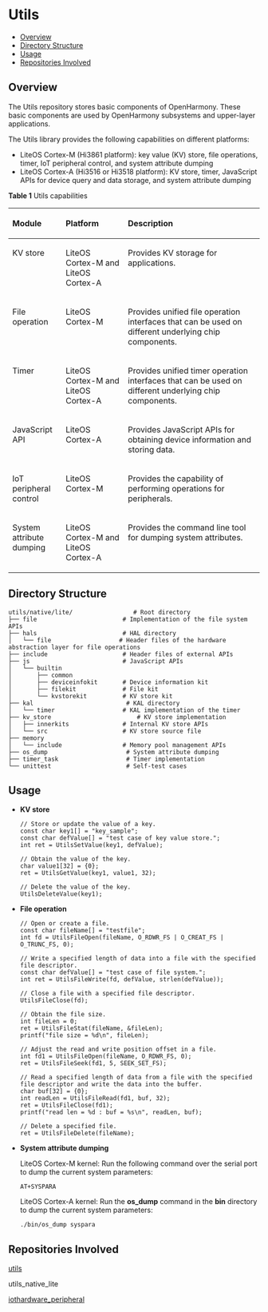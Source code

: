 # Utils<a name="EN-US_TOPIC_0000001121139825"></a>

-   [Overview](#section62661387114)
-   [Directory Structure](#section1464106163817)
-   [Usage](#section25021123178)
-   [Repositories Involved](#section4571352889)

## Overview<a name="section62661387114"></a>

The Utils repository stores basic components of OpenHarmony. These basic components are used by OpenHarmony subsystems and upper-layer applications.

The Utils library provides the following capabilities on different platforms:

-   LiteOS Cortex-M \(Hi3861 platform\): key value \(KV\) store, file operations, timer, IoT peripheral control, and system attribute dumping
-   LiteOS Cortex-A \(Hi3516 or Hi3518 platform\): KV store, timer, JavaScript APIs for device query and data storage, and system attribute dumping

**Table  1**  Utils capabilities

<a name="en-us_topic_0000001052623010_table206292206282"></a>
<table><thead align="left"><tr id="en-us_topic_0000001052623010_row8629020112819"><th class="cellrowborder" valign="top" width="21.22%" id="mcps1.2.4.1.1"><p id="en-us_topic_0000001052623010_p66291220192816"><a name="en-us_topic_0000001052623010_p66291220192816"></a><a name="en-us_topic_0000001052623010_p66291220192816"></a>Module</p>
</th>
<th class="cellrowborder" valign="top" width="24.77%" id="mcps1.2.4.1.2"><p id="en-us_topic_0000001052623010_p3629122014289"><a name="en-us_topic_0000001052623010_p3629122014289"></a><a name="en-us_topic_0000001052623010_p3629122014289"></a>Platform</p>
</th>
<th class="cellrowborder" valign="top" width="54.010000000000005%" id="mcps1.2.4.1.3"><p id="en-us_topic_0000001052623010_p206298206288"><a name="en-us_topic_0000001052623010_p206298206288"></a><a name="en-us_topic_0000001052623010_p206298206288"></a>Description</p>
</th>
</tr>
</thead>
<tbody><tr id="en-us_topic_0000001052623010_row1162992082812"><td class="cellrowborder" valign="top" width="21.22%" headers="mcps1.2.4.1.1 "><p id="en-us_topic_0000001052623010_p136291920192814"><a name="en-us_topic_0000001052623010_p136291920192814"></a><a name="en-us_topic_0000001052623010_p136291920192814"></a>KV store</p>
</td>
<td class="cellrowborder" valign="top" width="24.77%" headers="mcps1.2.4.1.2 "><p id="en-us_topic_0000001052623010_p5629112019284"><a name="en-us_topic_0000001052623010_p5629112019284"></a><a name="en-us_topic_0000001052623010_p5629112019284"></a>LiteOS Cortex-M and LiteOS Cortex-A</p>
</td>
<td class="cellrowborder" valign="top" width="54.010000000000005%" headers="mcps1.2.4.1.3 "><p id="en-us_topic_0000001052623010_p3630112072811"><a name="en-us_topic_0000001052623010_p3630112072811"></a><a name="en-us_topic_0000001052623010_p3630112072811"></a>Provides KV storage for applications.</p>
</td>
</tr>
<tr id="en-us_topic_0000001052623010_row116301920152816"><td class="cellrowborder" valign="top" width="21.22%" headers="mcps1.2.4.1.1 "><p id="en-us_topic_0000001052623010_p96300207286"><a name="en-us_topic_0000001052623010_p96300207286"></a><a name="en-us_topic_0000001052623010_p96300207286"></a>File operation</p>
</td>
<td class="cellrowborder" valign="top" width="24.77%" headers="mcps1.2.4.1.2 "><p id="en-us_topic_0000001052623010_p1463032012281"><a name="en-us_topic_0000001052623010_p1463032012281"></a><a name="en-us_topic_0000001052623010_p1463032012281"></a>LiteOS Cortex-M</p>
</td>
<td class="cellrowborder" valign="top" width="54.010000000000005%" headers="mcps1.2.4.1.3 "><p id="en-us_topic_0000001052623010_p163042052810"><a name="en-us_topic_0000001052623010_p163042052810"></a><a name="en-us_topic_0000001052623010_p163042052810"></a>Provides unified file operation interfaces that can be used on different underlying chip components.</p>
</td>
</tr>
<tr id="en-us_topic_0000001052623010_row1163022022812"><td class="cellrowborder" valign="top" width="21.22%" headers="mcps1.2.4.1.1 "><p id="en-us_topic_0000001052623010_p66308202284"><a name="en-us_topic_0000001052623010_p66308202284"></a><a name="en-us_topic_0000001052623010_p66308202284"></a>Timer</p>
</td>
<td class="cellrowborder" valign="top" width="24.77%" headers="mcps1.2.4.1.2 "><p id="en-us_topic_0000001052623010_p26301620192820"><a name="en-us_topic_0000001052623010_p26301620192820"></a><a name="en-us_topic_0000001052623010_p26301620192820"></a>LiteOS Cortex-M and LiteOS Cortex-A</p>
</td>
<td class="cellrowborder" valign="top" width="54.010000000000005%" headers="mcps1.2.4.1.3 "><p id="en-us_topic_0000001052623010_p2630172062815"><a name="en-us_topic_0000001052623010_p2630172062815"></a><a name="en-us_topic_0000001052623010_p2630172062815"></a>Provides unified timer operation interfaces that can be used on different underlying chip components.</p>
</td>
</tr>
<tr id="en-us_topic_0000001052623010_row363012202282"><td class="cellrowborder" valign="top" width="21.22%" headers="mcps1.2.4.1.1 "><p id="en-us_topic_0000001052623010_p4502105418285"><a name="en-us_topic_0000001052623010_p4502105418285"></a><a name="en-us_topic_0000001052623010_p4502105418285"></a>JavaScript API</p>
</td>
<td class="cellrowborder" valign="top" width="24.77%" headers="mcps1.2.4.1.2 "><p id="en-us_topic_0000001052623010_p199870135293"><a name="en-us_topic_0000001052623010_p199870135293"></a><a name="en-us_topic_0000001052623010_p199870135293"></a>LiteOS Cortex-A</p>
</td>
<td class="cellrowborder" valign="top" width="54.010000000000005%" headers="mcps1.2.4.1.3 "><p id="en-us_topic_0000001052623010_p1550005422814"><a name="en-us_topic_0000001052623010_p1550005422814"></a><a name="en-us_topic_0000001052623010_p1550005422814"></a>Provides JavaScript APIs for obtaining device information and storing data.</p>
</td>
</tr>
<tr id="en-us_topic_0000001052623010_row1763022010287"><td class="cellrowborder" valign="top" width="21.22%" headers="mcps1.2.4.1.1 "><p id="en-us_topic_0000001052623010_p463052016289"><a name="en-us_topic_0000001052623010_p463052016289"></a><a name="en-us_topic_0000001052623010_p463052016289"></a>IoT peripheral control</p>
</td>
<td class="cellrowborder" valign="top" width="24.77%" headers="mcps1.2.4.1.2 "><p id="en-us_topic_0000001052623010_p1163032011284"><a name="en-us_topic_0000001052623010_p1163032011284"></a><a name="en-us_topic_0000001052623010_p1163032011284"></a>LiteOS Cortex-M</p>
</td>
<td class="cellrowborder" valign="top" width="54.010000000000005%" headers="mcps1.2.4.1.3 "><p id="en-us_topic_0000001052623010_p5630820102812"><a name="en-us_topic_0000001052623010_p5630820102812"></a><a name="en-us_topic_0000001052623010_p5630820102812"></a>Provides the capability of performing operations for peripherals.</p>
</td>
</tr>
<tr id="en-us_topic_0000001052623010_row5553145162815"><td class="cellrowborder" valign="top" width="21.22%" headers="mcps1.2.4.1.1 "><p id="en-us_topic_0000001052623010_p106300200288"><a name="en-us_topic_0000001052623010_p106300200288"></a><a name="en-us_topic_0000001052623010_p106300200288"></a>System attribute dumping</p>
</td>
<td class="cellrowborder" valign="top" width="24.77%" headers="mcps1.2.4.1.2 "><p id="en-us_topic_0000001052623010_p16300204280"><a name="en-us_topic_0000001052623010_p16300204280"></a><a name="en-us_topic_0000001052623010_p16300204280"></a>LiteOS Cortex-M and LiteOS Cortex-A</p>
</td>
<td class="cellrowborder" valign="top" width="54.010000000000005%" headers="mcps1.2.4.1.3 "><p id="en-us_topic_0000001052623010_p1563018208286"><a name="en-us_topic_0000001052623010_p1563018208286"></a><a name="en-us_topic_0000001052623010_p1563018208286"></a>Provides the command line tool for dumping system attributes.</p>
</td>
</tr>
</tbody>
</table>

## Directory Structure<a name="section1464106163817"></a>

```
utils/native/lite/                 # Root directory
├── file                        # Implementation of the file system APIs
├── hals                        # HAL directory
│   └── file                   # Header files of the hardware abstraction layer for file operations
├── include                     # Header files of external APIs
├── js                          # JavaScript APIs
│   └── builtin					
│       ├── common
│       ├── deviceinfokit       # Device information kit
│       ├── filekit             # File kit
│       └── kvstorekit          # KV store kit
├── kal                          # KAL directory
│   └── timer                   # KAL implementation of the timer
├── kv_store	                    # KV store implementation
│   ├── innerkits               # Internal KV store APIs
│   └── src	                    # KV store source file
├── memory
│   └── include                 # Memory pool management APIs
├── os_dump                      # System attribute dumping
├── timer_task                   # Timer implementation
└── unittest                     # Self-test cases
```

## Usage<a name="section25021123178"></a>

-   **KV store**

    ```
    // Store or update the value of a key.
    const char key1[] = "key_sample";
    const char defValue[] = "test case of key value store.";
    int ret = UtilsSetValue(key1, defValue);
    
    // Obtain the value of the key.
    char value1[32] = {0};
    ret = UtilsGetValue(key1, value1, 32);
    
    // Delete the value of the key.
    UtilsDeleteValue(key1);
    ```

-   **File operation**

    ```
    // Open or create a file.
    const char fileName[] = "testfile";
    int fd = UtilsFileOpen(fileName, O_RDWR_FS | O_CREAT_FS | O_TRUNC_FS, 0);
    
    // Write a specified length of data into a file with the specified file descriptor.
    const char defValue[] = "test case of file system.";
    int ret = UtilsFileWrite(fd, defValue, strlen(defValue));
    
    // Close a file with a specified file descriptor.
    UtilsFileClose(fd);
    
    // Obtain the file size.
    int fileLen = 0;
    ret = UtilsFileStat(fileName, &fileLen);
    printf("file size = %d\n", fileLen);
    
    // Adjust the read and write position offset in a file.
    int fd1 = UtilsFileOpen(fileName, O_RDWR_FS, 0);
    ret = UtilsFileSeek(fd1, 5, SEEK_SET_FS);
    
    // Read a specified length of data from a file with the specified file descriptor and write the data into the buffer.
    char buf[32] = {0};
    int readLen = UtilsFileRead(fd1, buf, 32);
    ret = UtilsFileClose(fd1);
    printf("read len = %d : buf = %s\n", readLen, buf);
    
    // Delete a specified file.
    ret = UtilsFileDelete(fileName);
    ```


-   **System attribute dumping**

    LiteOS Cortex-M kernel: Run the following command over the serial port to dump the current system parameters:

    ```
    AT+SYSPARA
    ```

    LiteOS Cortex-A kernel: Run the  **os\_dump**  command in the  **bin**  directory to dump the current system parameters:

    ```
    ./bin/os_dump syspara
    ```


## Repositories Involved<a name="section4571352889"></a>

[utils](https://gitee.com/openharmony/docs/blob/master/en/readme/utils.md)

utils\_native\_lite

[iothardware\_peripheral](https://gitee.com/openharmony/iothardware_peripheral/blob/master/README.md)

